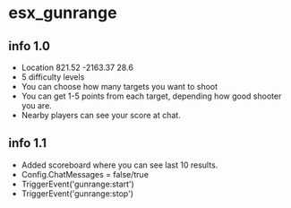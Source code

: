 # esx_gunrange

## info 1.0
- Location 821.52 -2163.37 28.6
- 5 difficulty levels
- You can choose how many targets you want to shoot
- You can get 1-5 points from each target, depending how good shooter you are. 
- Nearby players can see your score at chat.


## info 1.1
- Added scoreboard where you can see last 10 results.
- Config.ChatMessages = false/true 
- TriggerEvent('gunrange:start')
- TriggerEvent('gunrange:stop')





